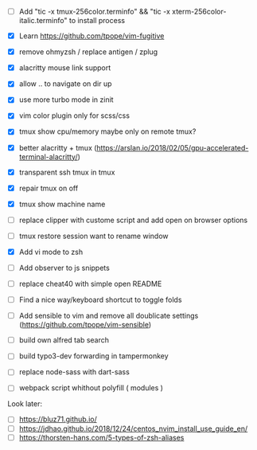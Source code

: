 - [ ] Add "tic -x tmux-256color.terminfo" && "tic -x xterm-256color-italic.terminfo" to install process
- [x] Learn https://github.com/tpope/vim-fugitive
- [x] remove ohmyzsh / replace antigen / zplug
- [x] alacritty mouse link support
- [x] allow .. to navigate on dir up
- [x] use more turbo mode in zinit
- [x] vim color plugin only for scss/css
- [x] tmux show cpu/memory maybe only on remote tmux?
- [x] better alacritty + tmux (https://arslan.io/2018/02/05/gpu-accelerated-terminal-alacritty/)
- [x] transparent ssh tmux in tmux
- [x] repair tmux on off
- [x] tmux show machine name
- [ ] replace clipper with custome script and add open on browser options
- [ ] tmux restore session want to rename window
- [x] Add vi mode to zsh
- [ ] Add observer to js snippets
- [ ] replace cheat40 with simple open README
- [ ] Find a nice way/keyboard shortcut to toggle folds
- [ ] Add sensible to vim and remove all doublicate settings (https://github.com/tpope/vim-sensible)

- [ ] build own alfred tab search
- [ ] build typo3-dev forwarding in tampermonkey
- [ ] replace node-sass with dart-sass
- [ ] webpack script whithout polyfill ( modules )

Look later:

- [ ] https://bluz71.github.io/
- [ ] https://jdhao.github.io/2018/12/24/centos_nvim_install_use_guide_en/
- [ ] https://thorsten-hans.com/5-types-of-zsh-aliases
